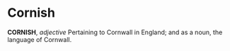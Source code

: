 # Cornish

**CORNISH**, _adjective_ Pertaining to Cornwall in England; and as a noun, the language of Cornwall.